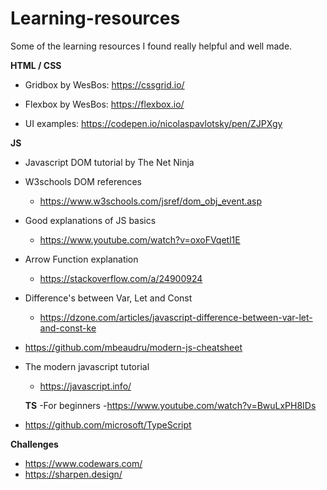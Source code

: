 # Learning-resources
Some of the learning resources I found really helpful and well made.


**HTML / CSS**
- Gridbox by WesBos: https://cssgrid.io/
- Flexbox by WesBos: https://flexbox.io/

- UI examples: https://codepen.io/nicolaspavlotsky/pen/ZJPXgy



**JS**
- Javascript DOM tutorial by The Net Ninja
- W3schools DOM references
  - https://www.w3schools.com/jsref/dom_obj_event.asp
- Good explanations of JS basics
  - https://www.youtube.com/watch?v=oxoFVqetl1E
- Arrow Function explanation
  - https://stackoverflow.com/a/24900924
- Difference's between Var, Let and Const
  - https://dzone.com/articles/javascript-difference-between-var-let-and-const-ke
- https://github.com/mbeaudru/modern-js-cheatsheet
- The modern javascript tutorial
  - https://javascript.info/

  **TS**
-For beginners
  -https://www.youtube.com/watch?v=BwuLxPH8IDs
- https://github.com/microsoft/TypeScript

**Challenges**
- https://www.codewars.com/
- https://sharpen.design/
